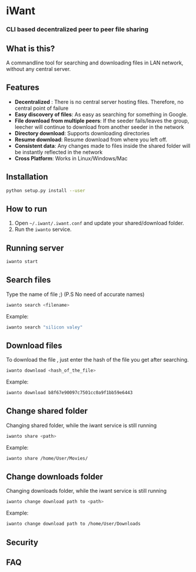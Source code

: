 # iWant
### CLI based decentralized peer to peer file sharing

## __What is this?__  
A commandline tool for searching and downloading files in LAN network, without any central server. 

## Features
* __Decentralized__ : There is no central server hosting files. Therefore, no central point of failure 
* __Easy discovery of files__: As easy as searching for something in Google. 
* __File download from multiple peers__: If the seeder fails/leaves the group, leecher will continue to download from another seeder in the network 
* __Directory download__: Supports downloading directories   
* __Resume download__:  Resume download from where you left off. 
* __Consistent data__: Any changes made to files inside the shared folder will be instantly reflected in the network 
* __Cross Platform__: Works in Linux/Windows/Mac 

## Installation 
```sh
python setup.py install --user
```

## How to run 

1. Open `~/.iwant/.iwant.conf` and update your shared/download folder.  
2. Run the `iwanto` service.   


## __Running server__ 
```sh
iwanto start
```

## __Search files__  
Type the name of file ;)  (P.S No need of accurate names)
```sh
iwanto search <filename>
```
Example: 
```sh
iwanto search "silicon valey"
```

## __Download files__  
To download the file , just enter the hash of the file you get after searching. 
```sh
iwanto download <hash_of_the_file>
```
Example: 
```sh
iwanto download b8f67e90097c7501cc0a9f1bb59e6443
```
## __Change shared folder__  
Changing shared folder, while the iwant service is still running
```sh
iwanto share <path>
```
Example: 
```sh
iwanto share /home/User/Movies/
```
## __Change downloads folder__  
Changing downloads folder, while the iwant service is still running 
```sh
iwanto change download path to <path>
```
Example: 
```sh
iwanto change download path to /home/User/Downloads
```

## Security

## FAQ
